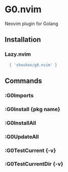 # G0.nvim
Neovim plugin for Golang

## Installation

### Lazy.nvim
```lua
  { 'shoukoo/g0.nvim' }
```
## Commands

### :G0Imports

### :G0Install {pkg name}

### :G0InstallAll

### :G0UpdateAll

### :G0TestCurrent {-v}

### :G0TestCurrentDir {-v}


